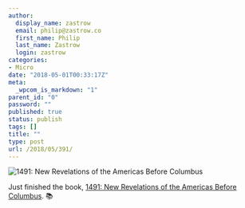 ```yaml
---
author:
  display_name: zastrow
  email: philip@zastrow.co
  first_name: Philip
  last_name: Zastrow
  login: zastrow
categories:
- Micro
date: "2018-05-01T00:33:17Z"
meta:
  _wpcom_is_markdown: "1"
parent_id: "0"
password: ""
published: true
status: publish
tags: []
title: ""
type: post
url: /2018/05/391/
---
```

<p><img src="https://i.gr-assets.com/images/S/compressed.photo.goodreads.com/books/1489096356l/32948902.jpg" alt="1491: New Revelations of the Americas Before Columbus" /></p>

<p>Just finished the book, <a href="https://www.goodreads.com/review/show/2098597326?utm_medium=api&amp;utm_source=rss">1491: New Revelations of the Americas Before Columbus</a>. 📚</p>